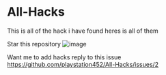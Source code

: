 # All-Hacks
This is all of the hack i have found heres is all of them

Star this repository
![image](https://user-images.githubusercontent.com/98996547/226684443-c5f24071-4d85-4bc4-8b71-e5df02346f11.png)

Want me to add hacks reply to this issue
https://github.com/playstation452/All-Hacks/issues/2
